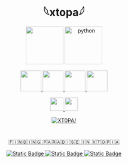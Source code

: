  <h1 align="center">𓆩xtopa𓆪</h1>
  <p align="center">
  <p align="center">


<a href="https://www.lua.org/" target="_blank" rel="noreferrer">
  <img src="https://svgshare.com/i/11WL.svg" width="100" height="100"/></a>

<a href="https://www.python.org" target="_blank" rel="noreferrer">
<img src="https://svgshare.com/i/11WD.svg" alt="python" width="100" height="100"/></a>


 </p>
<p align="center">
<a href="https://www.adobe.com/products/photoshop.html" target="_blank" rel="noreferrer">
<img src="https://www.svgrepo.com/show/303177/photoshop-cc-logo.svg" width="55" height="55" /> 
  
<a href="https://www.adobe.com/products/premiere.html" target="_blank" rel="noreferrer">
 <img src="https://www.svgrepo.com/show/303185/premiere-cc-logo.svg" width="55" height="55" />
  
<a href="https://www.blender.org/" target="_blank" rel="noreferrer">
 <img src="https://www.svgrepo.com/show/353488/blender.svg" width="55" height="55" />

<a href="https://soundcloud.com/x70pa" target="_blank" rel="noreferrer">
 <img src="https://www.svgrepo.com/show/475683/soundcloud-color.svg" width="55" height="55" />
  
   </p>
<p align="center">
  <a href="https://visualstudio.microsoft.com/" target="_blank" rel="noreferrer">
 <img src="https://cdn.jsdelivr.net/gh/devicons/devicon/icons/visualstudio/visualstudio-plain.svg" width="35" height="35" />
    
  <a href="https://code.visualstudio.com/" target="_blank" rel="noreferrer">
 <img src="https://cdn.jsdelivr.net/gh/devicons/devicon/icons/vscode/vscode-original.svg" width="35" height="35" />
</p>
    
<p  align="center"> <img src=https://komarev.com/ghpvc/?username=XT0PA-github-username&color=000000 alt=XT0PA/> </p>

 <h1 align="center"></h1>

<p align="center">🇫‌🇮‌🇳‌🇩‌🇮‌🇳‌🇬‌ 🇵‌🇦‌🇷‌🇦‌🇩‌🇮‌🇸‌🇪‌ 🇮‌🇳‌ 🇽‌🇹‌🇴‌🇵‌🇮‌🇦‌</p>
<p align="center">
<a href="https://twitter.com/XT0PA" target="_blank">
<img alt="Static Badge" src="https://img.shields.io/badge/x-Acount?style=flat&logo=x&logoColor=white&labelColor=black&color=black">

<a href="https://discordapp.com/users/519243474864832533" target="_blank">
<img alt="Static Badge" src="https://img.shields.io/badge/Discord-Profile?style=flat&logo=discord&logoColor=white&labelColor=black&color=black">
  
<a href="https://www.youtube.com/channel/UCI01msifBlRIYjil5fPL4Tg" target="_blank">
<img alt="Static Badge" src="https://img.shields.io/badge/YouTube-Acount?style=flat&logo=youtube&logoColor=white&labelColor=black&color=black"> 
 <h1 align="center"></h1>   
 
